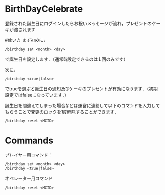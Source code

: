 # BirthDayCelebrate
登録された誕生日にログインしたらお祝いメッセージが流れ，プレゼントのケーキが渡されます

#使い方
まず初めに，
```
/birthday set <month> <day>
```
で誕生日を設定します．（通常時設定できるのは１回のみです）

次に，
```
/birthday <true|false>
```
でtrueを選ぶと誕生日の通知及びケーキのプレゼントが有効になります．（初期設定ではfalseになっています．）

誕生日を間違えてしまった場合などは運営に連絡して以下のコマンドを入力してもらうことで変更のロックを1度解除することができます．
```
/birthday reset <MCID>
```

# Commands
プレイヤー用コマンド：
```
/birthday set <month> <day>
/birthday <true|false>
```
オペレーター用コマンド
```
/birthday reset <MCID>
```
